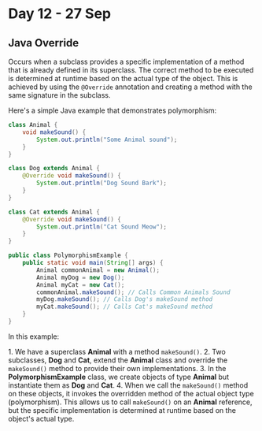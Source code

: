 # Day 12 - 27 Sep

## Java Override

Occurs when a subclass provides a specific implementation of a method that is already defined in its superclass.
The correct method to be executed is determined at runtime based on the actual type of the object.
This is achieved by using the `@Override` annotation and creating a method with the same signature in the subclass.

Here's a simple Java example that demonstrates polymorphism:

```java
class Animal {
    void makeSound() {
        System.out.println("Some Animal sound"); 
    }
}

class Dog extends Animal {
    @Override void makeSound() {
        System.out.println("Dog Sound Bark");
    }
}

class Cat extends Animal {
    @Override void makeSound() {
        System.out.println("Cat Sound Meow");
    }
}

public class PolymorphismExample {
    public static void main(String[] args) {
        Animal commonAnimal = new Animal();
        Animal myDog = new Dog();
        Animal myCat = new Cat();
        commonAnimal.makeSound(); // Calls Common Animals Sound
        myDog.makeSound(); // Calls Dog's makeSound method
        myCat.makeSound(); // Calls Cat's makeSound method
    }
}
```

In this example:

1. We have a superclass **Animal** with a method ```makeSound()```.
2. Two subclasses, **Dog** and **Cat**, extend the **Animal** class and override the ```makeSound()``` method to provide their own implementations.
3. In the **PolymorphismExample** class, we create objects of type **Animal** but instantiate them as **Dog** and **Cat**.
4. When we call the ```makeSound()``` method on these objects, it invokes the overridden method of the actual object type (polymorphism). This allows us to call ```makeSound()``` on an **Animal** reference, but the specific implementation is determined at runtime based on the object's actual type.
